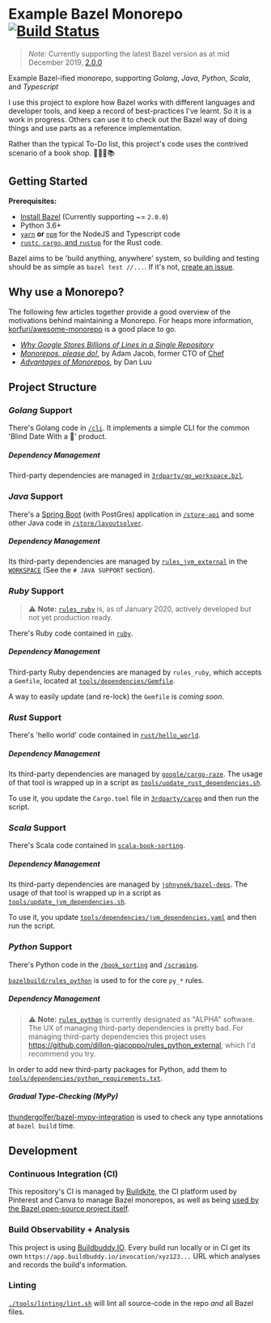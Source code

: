 # Example Bazel Monorepo [![Build Status](https://badge.buildkite.com/aa36b75077a5c69156bc143b32c8c2db04c4b20b8706b8a99b.svg?branch=master)](https://buildkite.com/thundergolfer-inc/the-one-true-bazel-monorepo)

> *Note:* Currently supporting the latest Bazel version as at mid December 2019, [2.0.0](https://github.com/bazelbuild/bazel/releases/tag/2.0.0) 

Example Bazel-ified monorepo, supporting *Golang*, *Java*, *Python*, *Scala*, and *Typescript*

I use this project to explore how Bazel works with different languages and
developer tools, and keep a record of best-practices I've learnt. So it is a work in progress.
Others can use it to check out the Bazel way of doing things and use parts
as a reference implementation.

Rather than the typical To-Do list, this project's code uses the contrived scenario of a book shop. 📗📕📒📚

## Getting Started

**Prerequisites:**
 
- [Install Bazel](https://docs.bazel.build/versions/master/install.html) (Currently supporting ~= `2.0.0`)
- Python 3.6+
- [`yarn`](https://yarnpkg.com/) **or** [`npm`](https://www.npmjs.com/) for the NodeJS and Typescript code
- [`rustc`, `cargo`, and `rustup`](https://www.rust-lang.org/tools/install) for the Rust code.

Bazel aims to be 'build anything, anywhere' system, so building and testing should be as simple as `bazel test //...`. If it's not, [create an issue](https://github.com/thundergolfer/example-bazel-monorepo/issues/new/choose). 

## Why use a Monorepo?

The following few articles together provide a good overview of the
motivations behind maintaining a Monorepo. For heaps more information,
[korfuri/awesome-monorepo](https://github.com/korfuri/awesome-monorepo)
is a good place to go. 

* [*Why Google Stores Billions of Lines in a Single
  Repository*](http://delivery.acm.org/10.1145/2860000/2854146/p78-potvin.pdf?ip=60.240.50.147&id=2854146&acc=OA&key=4D4702B0C3E38B35%2E4D4702B0C3E38B35%2E4D4702B0C3E38B35%2E5945DC2EABF3343C&__acm__=1558760299_19ae56a814d1fe05de26b4844a658e52)
* [*Monorepos, please
  do!*](https://medium.com/@adamhjk/monorepo-please-do-3657e08a4b70), by
Adam Jacob, former CTO of [Chef](https://www.chef.io/)
* [*Advantages of Monorepos*](https://danluu.com/monorepo/), by Dan Luu

## Project Structure

### *Golang* Support

There's Golang code in [`/cli`](/cli). It implements a simple CLI for the common 'Blind Date With a 📖' product.

##### Dependency Management

Third-party dependencies are managed in [`3rdparty/go_workspace.bzl`](/3rdparty/go_workspace.bzl).  

### *Java* Support

There's a [Spring Boot](https://spring.io/projects/spring-boot) (with PostGres) application in [`/store-api`](/store-api) and some other Java code in [`/store/layoutsolver`](/store/layoutsolver).

##### Dependency Management

Its third-party dependencies are managed by [`rules_jvm_external`](https://blog.bazel.build/2019/03/31/rules-jvm-external-maven.html) in the [`WORKSPACE`](/WORKSPACE) (See the `# JAVA SUPPORT` section).

### *Ruby* Support

> ⚠️ **Note:** [`rules_ruby`](https://github.com/bazelruby/rules_ruby) is, as of January 2020, actively developed but not yet production ready.

There's Ruby code contained in [`ruby`](/ruby).

##### Dependency Management

Third-party Ruby dependencies are managed by `rules_ruby`, which accepts a `Gemfile`, located at [`tools/dependencies/Gemfile`](tools/dependencies/Gemfile).

A way to easily update (and re-lock) the `Gemfile` is *coming soon*.

### *Rust* Support

There's 'hello world' code contained in [`rust/hello_world`](/rust/hello_world).

##### Dependency Management

Its third-party dependencies are managed by [`google/cargo-raze`](https://github.com/google/cargo-raze). The usage of that tool is wrapped up in a script
as [`tools/update_rust_dependencies.sh`](tools/update_rust_dependencies.sh).

To use it, you update the `Cargo.toml` file in [`3rdparty/cargo`](3rdparty/cargo) and then run the script.


### *Scala* Support

There's Scala code contained in [`scala-book-sorting`](/scala-book-sorting).

##### Dependency Management

Its third-party dependencies are managed
by [`johnynek/bazel-deps`](https://github.com/johnynek/bazel-deps). The usage of that tool is wrapped up in a script
as [`tools/update_jvm_dependencies.sh`](tools/update_jvm_dependencies.sh).

To use it, you update [`tools/dependencies/jvm_dependencies.yaml`](tools/dependencies/jvm_dependencies.yaml) and then run the script.


### *Python* Support

There's Python code in the [`/book_sorting`](/book_sorting) and [`/scraping`](/scraping).

[`bazelbuild/rules_python`](https://github.com/bazelbuild/rules_python) is used to for the core `py_*` rules.

##### Dependency Management

> ⚠️ **Note:** [`rules_python`](https://github.com/bazelbuild/rules_python) is currently designated as "ALPHA" software. The UX of managing third-party dependencies is pretty bad.
> For managing third-party dependencies this project uses https://github.com/dillon-giacoppo/rules_python_external, which I'd recommend you try.

In order to add new third-party packages for Python, add them to [`tools/dependencies/python_requirements.txt`](/tools/dependencies/python_requirements.txt).

##### Gradual Type-Checking (MyPy)

[thundergolfer/bazel-mypy-integration](https://github.com/thundergolfer/bazel-mypy-integration) is used to check any type annotations at `bazel build` time.

## Development

### Continuous Integration (CI)

This repository's CI is managed by [Buildkite](https://buildkite.com), the CI platform used by Pinterest and Canva to manage Bazel monorepos,
as well as being [used by the Bazel open-source project itself](https://buildkite.com/bazel).

### Build Observability + Analysis

This project is using [Buildbuddy.IO](https://buildbuddy.io/). Every build run locally or in CI get its own `https://app.buildbuddy.io/invocation/xyz123...` URL which analyses and records the build's information.

### Linting

[`./tools/linting/lint.sh`](tools/linting/lint.sh) will lint all source-code in the repo _and_ all Bazel files.

